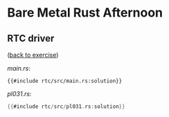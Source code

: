 # Bare Metal Rust Afternoon

## RTC driver

([back to exercise](rtc.md))

_main.rs_:

```rust,compile_fail
{{#include rtc/src/main.rs:solution}}
```

_pl031.rs_:

```rust
{{#include rtc/src/pl031.rs:solution}}
```
